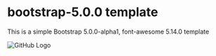 # bootstrap-5.0.0 template

This is a simple Bootstrap 5.0.0-alpha1, font-awesome 5.14.0 template

![GitHub Logo](https://github.com/OlegWhat/bootstrap5-template/blob/master/bootstrap5template.PNG)
